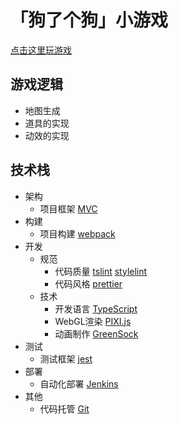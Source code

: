 # 「狗了个狗」小游戏

[点击这里玩游戏](https://web-games.github.io/dog-dog/dist/index.html)

## 游戏逻辑

* 地图生成
* 道具的实现
* 动效的实现

## 技术栈

* 架构
    * 项目框架 [MVC](https://puremvc.org/)
* 构建
    * 项目构建 [webpack](https://webpack.docschina.org/)
* 开发
    * 规范
        * 代码质量 [tslint](https://palantir.github.io/tslint/) [stylelint]()
        * 代码风格 [prettier]()
    * 技术
        * 开发语言 [TypeScript](https://www.tslang.cn/)
        * WebGL渲染 [PIXI.js](https://www.pixijs.com/)
        * 动画制作 [GreenSock](https://greensock.com/gsap/)
* 测试
    * 测试框架 [jest]()
* 部署
    * 自动化部署 [Jenkins]()
* 其他
    * 代码托管 [Git]()